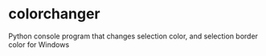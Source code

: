 # colorchanger
Python console program that changes selection color, and selection border color for Windows
